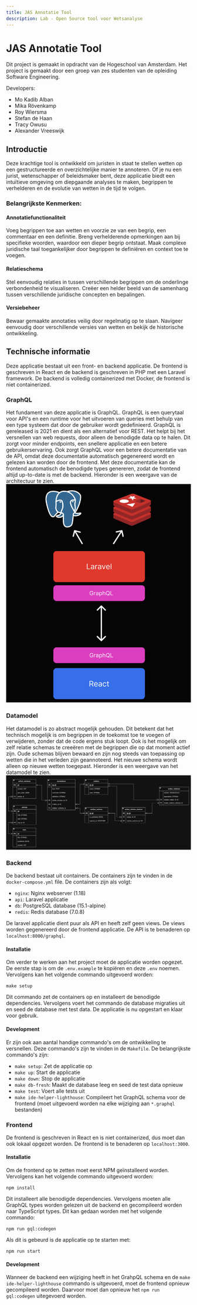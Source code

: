 ```yaml
---
title: JAS Annotatie Tool
description: Lab - Open Source tool voor Wetsanalyse
---
```


# JAS Annotatie Tool
Dit project is gemaakt in opdracht van de Hogeschool van Amsterdam. Het project is gemaakt door een groep van zes studenten van de opleiding Software Engineering.

Developers:
- Mo Kadib Alban
- Mika Rövenkamp
- Roy Wiersma
- Stefan de Haan
- Tracy Owusu
- Alexander Vreeswijk

## Introductie

Deze krachtige tool is ontwikkeld om juristen in staat te stellen wetten op een gestructureerde en overzichtelijke manier te annoteren. Of je nu een jurist, wetenschapper of beleidsmaker bent, deze applicatie biedt een intuïtieve omgeving om diepgaande analyses te maken, begrippen te verhelderen en de evolutie van wetten in de tijd te volgen.

### Belangrijkste Kenmerken:

#### Annotatiefunctionaliteit
Voeg begrippen toe aan wetten en voorzie ze van een begrip, een commentaar en een definitie. Breng verhelderende opmerkingen aan bij specifieke woorden, waardoor een dieper begrip ontstaat. Maak complexe juridische taal toegankelijker door begrippen te definiëren en context toe te voegen.

#### Relatieschema
Stel eenvoudig relaties in tussen verschillende begrippen om de onderlinge verbondenheid te visualiseren. Creëer een helder beeld van de samenhang tussen verschillende juridische concepten en bepalingen.

#### Versiebeheer
Bewaar gemaakte annotaties veilig door regelmatig op te slaan. Navigeer eenvoudig door verschillende versies van wetten en bekijk de historische ontwikkeling.

## Technische informatie
Deze applicatie bestaat uit een front- en backend applicatie. De frontend is geschreven in React en de backend is geschreven in PHP met een Laravel framework. De backend is volledig containerized met Docker, de frontend is niet containerized.

### GraphQL
Het fundament van deze applicatie is GraphQL. GraphQL is een querytaal voor API's en een runtime voor het uitvoeren van queries met behulp van een type systeem dat door de gebruiker wordt gedefinieerd. GraphQL is gereleased is 2021 en dient als een alternatief voor REST. Het helpt bij het versnellen van web requests, door alleen de benodigde data op te halen. Dit zorgt voor minder endpoints, een snellere applicatie en een betere gebruikerservaring. Ook zorgt GraphQL voor een betere documentatie van de API, omdat deze documentatie automatisch gegenereerd wordt en gelezen kan worden door de frontend. Met deze documentatie kan de frontend automatisch de benodigde types genereren, zodat de frontend altijd up-to-date is met de backend. Hieronder is een weergave van de architectuur te zien.
[![GraphQL](../../static/img/jas-architecture.png "GraphQL")](../../static/img/jas-architecture.png "GraphQL")

### Datamodel
Het datamodel is zo abstract mogelijk gehouden. Dit betekent dat het technisch mogelijk is om begrippen in de toekomst toe te voegen of verwijderen, zonder dat de code ergens stuk loopt. Ook is het mogelijk om zelf relatie schemas te creeëren met de begrippen die op dat moment actief zijn. Oude schemas blijven bewaard en zijn nog steeds van toepassing op wetten die in het verleden zijn geannoteerd. Het nieuwe schema wordt alleen op nieuwe wetten toegepast. Hieronder is een weergave van het datamodel te zien.
[![Datamodel](../../static/img/jas-ERD.png "Datamodel")](../../static/img/jas-ERD.png "Datamodel")


### Backend

De backend bestaat uit containers. De containers zijn te vinden in de `docker-compose.yml` file. De containers zijn als volgt:
- `nginx`: Nginx webserver (1.18)
- `api`: Laravel applicatie
- `db`: PostgreSQL database (15.1-alpine)
- `redis`: Redis database (7.0.8)

De laravel applicatie dient puur als API en heeft zelf geen views. De views worden gegenereerd door de frontend applicatie. De API is te benaderen op `localhost:8000/graphql`.

#### Installatie
Om verder te werken aan het project moet de applicatie worden opgezet. De eerste stap is om de `.env.example` te kopiëren en deze `.env` noemen. Vervolgens kan het volgende commando uitgevoerd worden:
```
make setup
```

Dit commando zet de containers op en installeert de benodigde dependencies. Vervolgens voert het commando de database migraties uit en seed de database met test data. De applicatie is nu opgestart en klaar voor gebruik.

#### Development
Er zijn ook aan aantal handige commando's om de ontwikkeling te versnellen. Deze commando's zijn te vinden in de `Makefile`. De belangrijkste commando's zijn:
- `make setup`: Zet de applicatie op
- `make up`: Start de applicatie
- `make down`: Stop de applicatie
- `make db-fresh`: Maakt de database leeg en seed de test data opnieuw
- `make test`: Voert alle tests uit
- `make ide-helper-lighthouse`: Compileert het GraphQL schema voor de frontend (moet uitgevoerd worden na elke wijziging aan `*.graphql` bestanden)

### Frontend
De frontend is geschreven in React en is niet containerized, dus moet dan ook lokaal opgezet worden. De frontend is te benaderen op `localhost:3000`.

#### Installatie
Om de frontend op te zetten moet eerst NPM geïnstalleerd worden. Vervolgens kan het volgende commando uitgevoerd worden:
```
npm install
```
Dit installeert alle benodigde dependencies. Vervolgens moeten alle GraphQL types worden gelezen uit de backend en gecompileerd worden naar TypeScript types. Dit kan gedaan worden met het volgende commando:
```
npm run gql:codegen
```
Als dit is gebeurd is de applicatie op te starten met:
```
npm run start
```

#### Development
Wanneer de backend een wijziging heeft in het GrahpQL schema en de `make ide-helper-lighthouse` commando is uitgevoerd, moet de frontend opnieuw gecompileerd worden. Daarvoor moet dan opnieuw  het `npm run gql:codegen` uitegevoerd worden.